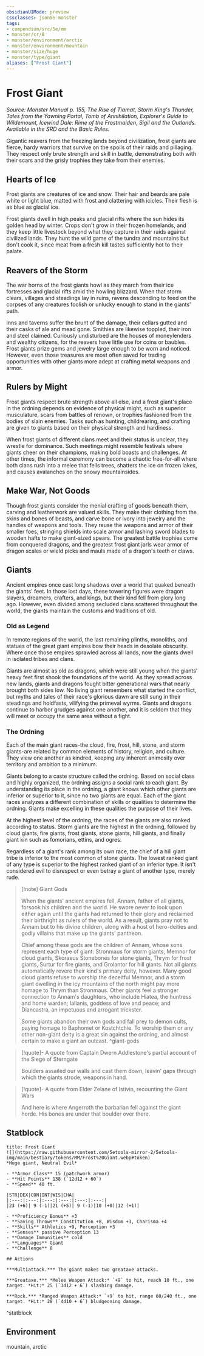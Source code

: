 ```yaml
---
obsidianUIMode: preview
cssclasses: json5e-monster
tags:
- compendium/src/5e/mm
- monster/cr/8
- monster/environment/arctic
- monster/environment/mountain
- monster/size/huge
- monster/type/giant
aliases: ["Frost Giant"]
---
```

# Frost Giant
*Source: Monster Manual p. 155, The Rise of Tiamat, Storm King's Thunder, Tales from the Yawning Portal, Tomb of Annihilation, Explorer's Guide to Wildemount, Icewind Dale: Rime of the Frostmaiden, Sigil and the Outlands. Available in the SRD and the Basic Rules.*  

Gigantic reavers from the freezing lands beyond civilization, frost giants are fierce, hardy warriors that survive on the spoils of their raids and pillaging. They respect only brute strength and skill in battle, demonstrating both with their scars and the grisly trophies they take from their enemies.

## Hearts of Ice

Frost giants are creatures of ice and snow. Their hair and beards are pale white or light blue, matted with frost and clattering with icicles. Their flesh is as blue as glacial ice.

Frost giants dwell in high peaks and glacial rifts where the sun hides its golden head by winter. Crops don't grow in their frozen homelands, and they keep little livestock beyond what they capture in their raids against civilized lands. They hunt the wild game of the tundra and mountains but don't cook it, since meat from a fresh kill tastes sufficiently hot to their palate.

## Reavers of the Storm

The war horns of the frost giants howl as they march from their ice fortresses and glacial rifts amid the howling blizzard. When that storm clears, villages and steadings lay in ruins, ravens descending to feed on the corpses of any creatures foolish or unlucky enough to stand in the giants' path.

Inns and taverns suffer the brunt of the damage, their cellars gutted and their casks of ale and mead gone. Smithies are likewise toppled, their iron and steel claimed. Curiously undisturbed are the houses of moneylenders and wealthy citizens, for the reavers have little use for coins or baubles. Frost giants prize gems and jewelry large enough to be worn and noticed. However, even those treasures are most often saved for trading opportunities with other giants more adept at crafting metal weapons and armor.

## Rulers by Might

Frost giants respect brute strength above all else, and a frost giant's place in the ordning depends on evidence of physical might, such as superior musculature, scars from battles of renown, or trophies fashioned from the bodies of slain enemies. Tasks such as hunting, childrearing, and crafting are given to giants based on their physical strength and hardiness.

When frost giants of different clans meet and their status is unclear, they wrestle for dominance. Such meetings might resemble festivals where giants cheer on their champions, making bold boasts and challenges. At other times, the informal ceremony can become a chaotic free-for-all where both clans rush into a melee that fells trees, shatters the ice on frozen lakes, and causes avalanches on the snowy mountainsides.

## Make War, Not Goods

Though frost giants consider the menial crafting of goods beneath them, carving and leatherwork are valued skills. They make their clothing from the skins and bones of beasts, and carve bone or ivory into jewelry and the handles of weapons and tools. They reuse the weapons and armor of their smaller foes, stringing shields into scale armor and lashing sword blades to wooden hafts to make giant-sized spears. The greatest battle trophies come from conquered dragons, and the greatest frost giant jarls wear armor of dragon scales or wield picks and mauls made of a dragon's teeth or claws.

## Giants

Ancient empires once cast long shadows over a world that quaked beneath the giants' feet. In those lost days, these towering figures were dragon slayers, dreamers, crafters, and kings, but their kind fell from glory long ago. However, even divided among secluded clans scattered throughout the world, the giants maintain the customs and traditions of old.

### Old as Legend

In remote regions of the world, the last remaining plinths, monoliths, and statues of the great giant empires bow their heads in desolate obscurity. Where once those empires sprawled across all lands, now the giants dwell in isolated tribes and clans.

Giants are almost as old as dragons, which were still young when the giants' heavy feet first shook the foundations of the world. As they spread across new lands, giants and dragons fought bitter generational wars that nearly brought both sides low. No living giant remembers what started the conflict, but myths and tales of their race's glorious dawn are still sung in their steadings and holdfasts, vilifying the primeval wyrms. Giants and dragons continue to harbor grudges against one another, and it is seldom that they will meet or occupy the same area without a fight.

### The Ordning

Each of the main giant races-the cloud, fire, frost, hill, stone, and storm giants-are related by common elements of history, religion, and culture. They view one another as kindred, keeping any inherent animosity over territory and ambition to a minimum.

Giants belong to a caste structure called the ordning. Based on social class and highly organized, the ordning assigns a social rank to each giant. By understanding its place in the ordning, a giant knows which other giants are inferior or superior to it, since no two giants are equal. Each of the giant races analyzes a different combination of skills or qualities to determine the ordning. Giants make excelling in these qualities the purpose of their lives.

At the highest level of the ordning, the races of the giants are also ranked according to status. Storm giants are the highest in the ordning, followed by cloud giants, fire giants, frost giants, stone giants, hill giants, and finally giant kin such as fomorians, ettins, and ogres.

Regardless of a giant's rank among its own race, the chief of a hill giant tribe is inferior to the most common of stone giants. The lowest ranked giant of any type is superior to the highest ranked giant of an inferior type. It isn't considered evil to disrespect or even betray a giant of another type, merely rude.

> [!note] Giant Gods
> 
> When the giants' ancient empires fell, Annam, father of all giants, forsook his children and the world. He swore never to look upon either again until the giants had returned to their glory and reclaimed their birthright as rulers of the world. As a result, giants pray not to Annam but to his divine children, along with a host of hero-deities and godly villains that make up the giants' pantheon.
> 
> Chief among these gods are the children of Annam, whose sons represent each type of giant: Stronmaus for storm giants, Memnor for cloud giants, Skoraeus Stonebones for stone giants, Thrym for frost giants, Surtur for fire giants, and Grolantor for hill giants. Not all giants automatically revere their kind's primary deity, however. Many good cloud giants refuse to worship the deceitful Memnor, and a storm giant dwelling in the icy mountains of the north might pay more homage to Thrym than Stronmaus. Other giants feel a stronger connection to Annam's daughters, who include Hiatea, the huntress and home warden; Iallanis, goddess of love and peace; and Diancastra, an impetuous and arrogant trickster.
> 
> Some giants abandon their own gods and fall prey to demon cults, paying homage to Baphomet or Kostchtchie. To worship them or any other non-giant deity is a great sin against the ordning, and almost certain to make a giant an outcast.
^giant-gods

> [!quote]- A quote from Captain Dwern Addlestone's partial account of the Siege of Sterngate  
> 
> Boulders assailed our walls and cast them down, leavin' gaps through which the giants strode, weapons in hand.

> [!quote]- A quote from Elder Zelane of Istivin, recounting the Giant Wars  
> 
> And here is where Angerroth the barbarian fell against the giant horde. His bones are under that boulder over there.


## Statblock

```ad-statblock
title: Frost Giant
![](https://raw.githubusercontent.com/5etools-mirror-2/5etools-img/main/bestiary/tokens/MM/Frost%20Giant.webp#token)
*Huge giant, Neutral Evil*

- **Armor Class** 15 (patchwork armor)
- **Hit Points** 138 (`12d12 + 60`)
- **Speed** 40 ft.

|STR|DEX|CON|INT|WIS|CHA|
|:---:|:---:|:---:|:---:|:---:|:---:|
|23 (+6)| 9 (-1)|21 (+5)| 9 (-1)|10 (+0)|12 (+1)|

- **Proficiency Bonus** +3
- **Saving Throws** Constitution +8, Wisdom +3, Charisma +4
- **Skills** Athletics +9, Perception +3
- **Senses** passive Perception 13
- **Damage Immunities** cold
- **Languages** Giant
- **Challenge** 8

## Actions

***Multiattack.*** The giant makes two greataxe attacks.

***Greataxe.*** *Melee Weapon Attack:* `+9` to hit, reach 10 ft., one target. *Hit:* 25 (`3d12 + 6`) slashing damage.

***Rock.*** *Ranged Weapon Attack:* `+9` to hit, range 60/240 ft., one target. *Hit:* 28 (`4d10 + 6`) bludgeoning damage.
```
^statblock

## Environment

mountain, arctic